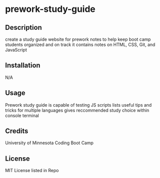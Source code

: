 # prework-study-guide
## Description
create a study guide website for prework notes to help keep boot camp students organized and on track
it contains notes on HTML, CSS, Git, and JavaScript
## Installation
N/A
## Usage
Prework study guide is capable of testing JS scripts
lists useful tips and tricks for multiple languages
gives reccommended study choice within console terminal
## Credits
University of Minnesota Coding Boot Camp
## License
MIT License listed in Repo
